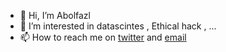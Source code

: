 - 👋 Hi, I’m Abolfazl
- 👀 I’m interested in datascintes , Ethical hack , ...
- 📫 How to reach me on [twitter](https://twitter.com/Abbasi0Abolfazl) and [email](a.abbasi5775@gmail.com)

<!---
Abbasi0Abolfazl/Abbasi0Abolfazl is a ✨ special ✨ repository because its `README.md` (this file) appears on your GitHub profile.
You can click the Preview link to take a look at your changes.
--->
